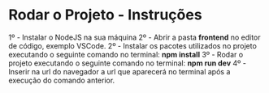 # Rodar o Projeto - Instruções

1º - Instalar o NodeJS na sua máquina
2º - Abrir a pasta **frontend** no editor de código, exemplo VSCode.
2º - Instalar os pacotes utilizados no projeto executando o seguinte comando no terminal: **npm install**
3º - Rodar o projeto executando o seguinte comando no terminal: **npm run dev**
4º - Inserir na url do navegador a url que aparecerá no terminal após a execução do comando anterior.

